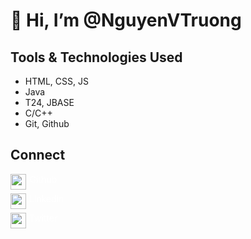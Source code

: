 # 👋 Hi, I’m @NguyenVTruong
## Tools & Technologies Used
- HTML, CSS, JS
- Java
- T24, JBASE
- C/C++
- Git, Github
## Connect
<a href= "https://github.com/NguyenVTruong" style="text-decoration: none; width: 35; height: 35px">
<div style="display:inline; text-decoration: none;">
    <div style= "width: 25px; float:left">
        <img src="https://iconsplace.com/wp-content/uploads/_icons/ffffff/256/png/github-icon-18-256.png" style="width:25px;"></img>
    </div>
    <div style= "width: 80px; text-align: center; color: white;">
        <p>Github</p>
    </div>
</div>
</a>
<a href= "https://www.linkedin.com/in/truong-nguyen-609831163/" style="text-decoration: none;">
<div style="display:inline; text-decoration: none;">
    <div style= "width: 25px; float:left">
        <img src="https://www.flaticon.com/svg/vstatic/svg/174/174857.svg?token=exp=1616487920~hmac=7eeb9073a011e0d583f7dbae9a00e057" style="width:25px;"></img>
    </div>
    <div style= "width: 90px; text-align: center; color: white;">
        <p>Linkedin</p>
    </div>
</div>
</a>
<a href= "https://twitter.com/_Truong_Nguyen_" style="text-decoration: none;">
<div style="display:inline; text-decoration: none;">
    <div style= "width: 25px; float:left">
        <img src="https://www.flaticon.com/svg/vstatic/svg/124/124021.svg?token=exp=1616488182~hmac=52b8074e353cb8727bf858b8de1a6637" style="width:25px;"></img>
    </div>
    <div style= "width: 80px; text-align: center; color: white;">
        <p>Twitter</p>
    </div>
</div>
</a>

